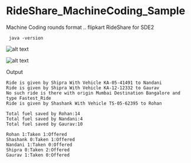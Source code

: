 # RideShare_MachineCoding_Sample
Machine Coding rounds format .. flipkart RideShare for SDE2

```  java -version ``` 


![alt text](https://github.com/Akshansh05/RideShare_MachineCoding_Sample/blob/main/f1.png)



![alt text](https://github.com/Akshansh05/RideShare_MachineCoding_Sample/blob/main/f2.png)



Output
```
Ride is given by Shipra With Vehicle KA-05-41491 to Nandani
Ride is given by Shipra With Vehicle KA-12-12332 to Gaurav
No such ride is there with origin Mumbai Destination Bangalore and type Fastest_Ride
Ride is given by Shashank With Vehicle TS-05-62395 to Rohan

Total fuel saved by Rohan:14
Total fuel saved by Nandani:4
Total fuel saved by Gaurav:10

Rohan 1:Taken 1:Offered
Shashank 0:Taken 1:Offered
Nandani 1:Taken 0:Offered
Shipra 0:Taken 2:Offered
Gaurav 1:Taken 0:Offered
```
